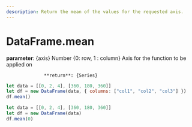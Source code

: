 ```yaml
---
description: Return the mean of the values for the requested axis.
---
```


# DataFrame.mean

**parameter**: {axis} Number {0: row, 1 : column} Axis for the function to be applied on

                  **return**: {Series}



```javascript
let data = [[0, 2, 4], [360, 180, 360]]
let df = new DataFrame(data, { columns: ["col1", "col2", "col3"] })
df.mean()
```

```javascript
let data = [[0, 2, 4], [360, 180, 360]]
let df = new DataFrame(data)
df.mean(0)
```

